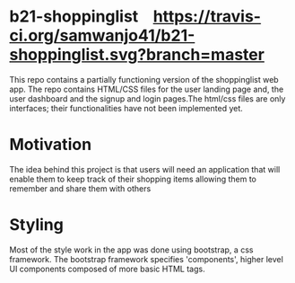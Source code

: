 # b21-shoppinglist    https://travis-ci.org/samwanjo41/b21-shoppinglist.svg?branch=master


This repo contains a partially functioning version of the shoppinglist web app. The repo contains HTML/CSS files for the user landing page and, the user dashboard and the signup and login pages.The html/css files are only interfaces; their functionalities have not been implemented yet.

Motivation
=====================
The idea behind this project is that users will need an application that will enable them to keep track of their shopping items allowing them to remember and share them with others

Styling
=====================
Most of the style work in the app was done using bootstrap, a css framework. The bootstrap framework specifies 'components', higher level UI components composed of more basic HTML tags.
